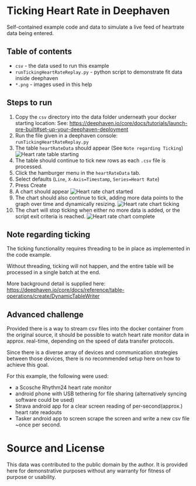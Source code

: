 # Ticking Heart Rate in Deephaven

Self-contained example code and data to simulate a live feed of heartrate data being entered.

## Table of contents

 * `csv` - the data used to run this example
 * `runTickingHeartRateReplay.py` - python script to demonstrate fit data inside deephaven 
 * `*.png` - images used in this help

## Steps to run

1. Copy the `csv` directory into the data folder underneath your docker starting location:
   See: https://deephaven.io/core/docs/tutorials/launch-pre-built#set-up-your-deephaven-deployment
1. Run the file given in a deephaven console: `runTickingHeartRateReplay.py`
1. The table `heartRateData` should appear (See `Note regarding Ticking`)
   ![Heart rate table starting](heartRateTableStart.png "Heart rate chart")   
1. The table should continue to tick new rows as each `.csv` file is processed.
1. Click the hamburger menu in the `heartRateData` tab.
1. Select defaults (`Line`, `X-Axis=Timestamp`, `Series=Heart Rate`)
1. Press Create
1. A chart should appear
   ![Heart rate chart started](heartRateChartStart.png "Heart rate chart started")
1. The chart should also continue to tick, adding more data points to the graph over time and dynamically resizing.
   ![Heart rate chart ticking](heartRateChartMiddle.png "Heart rate chart")
1. The chart will stop ticking when either no more data is added, or the script exit criteria is reached.
   ![Heart rate chart complete](heartRateChartEnd.png "Heart rate chart complete")

## Note regarding ticking

The ticking functionality requires threading to be in place as implemented in the code example.

Without threading, ticking will not happen, and the entire table will be processed in a single batch at the end.

More background detail is supplied here: https://deephaven.io/core/docs/reference/table-operations/create/DynamicTableWriter

## Advanced challenge

Provided there is a way to stream csv files into the docker container from the original source, it should be possible to watch heart rate monitor data in approx. real-time, depending on the speed of data transfer protocols.

Since there is a diverse array of devices and communication strategies between those devices, there is no recommended setup here on how to achieve this goal.

For this example, the following were used:
* a Scosche Rhythm24 heart rate monitor
* android phone with USB tethering for file sharing (alternatively syncing software could be used)
* Strava android app for a clear screen reading of per-second(approx.) heart rate readouts
* Tasker android app to screen scrape the screen and write a new csv file ~once per second.

# Source and License

This data was contributed to the public domain by the author. It is provided here for demonstrative purposes without any warranty for fitness of purpose or usability.

